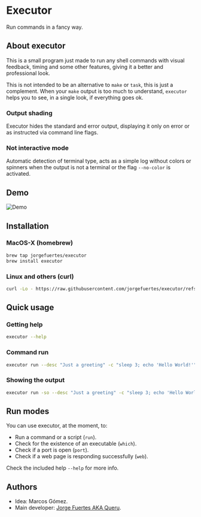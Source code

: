 # Executor

Run commands in a fancy way.

## About executor

This is a small program just made to run any shell commands with visual feedback, timing and some other features, giving it a better and professional look.

This is not intended to be an alternative to `make` or `task`, this is just a complement. When your `make` output is too much to understand, `executor` helps you to see, in a single look, if everything goes ok.

### Output shading

Executor hides the standard and error output, displaying it only on error or as instructed via command line flags.

### Not interactive mode

Automatic detection of terminal type, acts as a simple log without colors or spinners when the output is not a terminal or the flag `--no-color` is activated.

## Demo

![Demo](./assets/demo.gif)

## Installation

### MacOS-X (homebrew)

~~~bash
brew tap jorgefuertes/executor
brew install executor
~~~

### Linux and others (curl)

~~~bash
curl -Lo - https://raw.githubusercontent.com/jorgefuertes/executor/refs/heads/main/scripts/install.sh | sh
~~~

## Quick usage

### Getting help

~~~bash
executor --help
~~~

### Command run

~~~bash
executor run --desc "Just a greeting" -c "sleep 3; echo 'Hello World!'"
~~~

### Showing the output

~~~bash
executor run -so --desc "Just a greeting" -c "sleep 3; echo 'Hello World!'"
~~~

## Run modes

You can use executor, at the moment, to:

- Run a command or a script (`run`).
- Check for the existence of an executable (`which`).
- Check if a port is open (`port`).
- Check if a web page is responding successfully (`web`).

Check the included help `--help` for more info.

## Authors

- Idea: Marcos Gómez.
- Main developer: [Jorge Fuertes AKA Queru](https://github.com/jorgefuertes).

